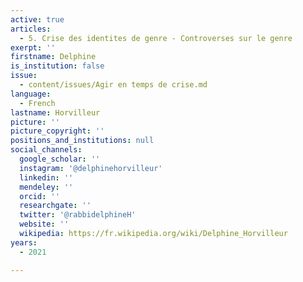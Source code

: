 ```yaml
---
active: true
articles:
  - 5. Crise des identites de genre - Controverses sur le genre
exerpt: ''
firstname: Delphine
is_institution: false
issue:
  - content/issues/Agir en temps de crise.md
language:
  - French
lastname: Horvilleur
picture: ''
picture_copyright: ''
positions_and_institutions: null
social_channels:
  google_scholar: ''
  instagram: '@delphinehorvilleur'
  linkedin: ''
  mendeley: ''
  orcid: ''
  researchgate: ''
  twitter: '@rabbidelphineH'
  website: ''
  wikipedia: https://fr.wikipedia.org/wiki/Delphine_Horvilleur
years:
  - 2021

---
```

